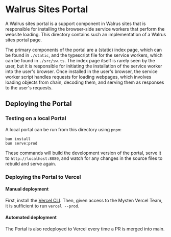 # Walrus Sites Portal

A Walrus sites portal is a support component in Walrus sites that is responsible for installing the browser-side service workers that perform the
website loading.  This directory contains such an implementation of a Walrus sites portal page.

The primary components of the portal are a (static) index page, which can be found in `./static`, and the typescript file for the service workers,
which can be found in `./src/sw.ts`. The index page itself is rarely seen by the user, but it is responsible for initiating the installation of the
service worker into the user's browser. Once installed in the user's browser, the service worker script handles requests for loading webpages, which
involves loading objects from chain, decoding them, and serving them as responses to the user's requests.

## Deploying the Portal

### Testing on a local Portal

A local portal can be run from this directory using `pnpm`:

```shell
bun install
bun serve:prod
```

These commands will build the development version of the portal, serve it to `http://localhost:8080`, and watch for any changes in the source files to
rebuild and serve again.

### Deploying the Portal to Vercel

#### Manual deployment

First, install the [Vercel CLI](https://vercel.com/docs/cli).
Then, given access to the Mysten Vercel Team, it is sufficient to run `vercel --prod`.

#### Automated deployment

The Portal is also redeployed to Vercel every time a PR is merged into main.
